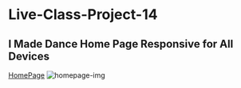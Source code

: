 # Live-Class-Project-14
## I Made Dance Home Page Responsive for All Devices 
[HomePage](https://rajesh-ineuron-live-class-project-14.netlify.app/)
![homepage-img](https://user-images.githubusercontent.com/111434481/203318837-fced593e-52d7-4e1c-b883-f3cf0e802830.png)
